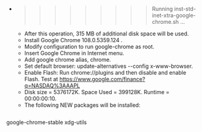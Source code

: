 * >>>>>>>>> Running inst-std-inet-xtra-google-chrome.sh ...
  * After this operation, 315 MB of additional disk space will be used.
  * Install Google Chrome 108.0.5359.124 .
  * Modify configuration to run google-chrome as root.
  * Insert Google Chrome in Internet menu.
  * Add google chrome alias, chrome.
  * Set default browser: update-alternatives --config x-www-browser.
  * Enable Flash: Run chrome://plugins and then disable and enable Flash. Test at https://www.google.com/finance?q=NASDAQ%3AAAPL
  * Disk size = 5376172K. Space Used = 399128K. Runtime = 00:00:00:10.
  * The following NEW packages will be installed:
  ```bash
google-chrome-stable xdg-utils
  ```
